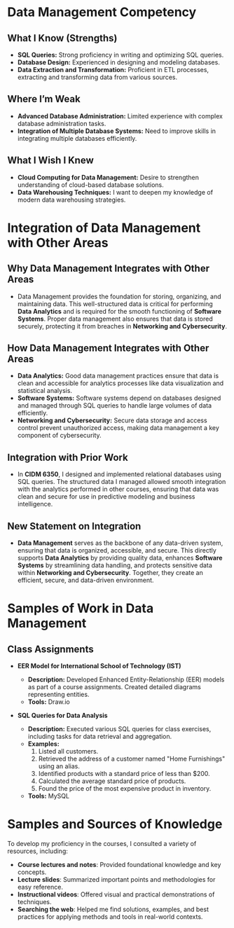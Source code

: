 # Data Management Competency

## What I Know (Strengths)
- **SQL Queries:** Strong proficiency in writing and optimizing SQL queries.
- **Database Design:** Experienced in designing and modeling databases.
- **Data Extraction and Transformation:** Proficient in ETL processes, extracting and transforming data from various sources.

## Where I’m Weak
- **Advanced Database Administration:** Limited experience with complex database administration tasks.
- **Integration of Multiple Database Systems:** Need to improve skills in integrating multiple databases efficiently.

## What I Wish I Knew
- **Cloud Computing for Data Management:** Desire to strengthen understanding of cloud-based database solutions.
- **Data Warehousing Techniques:** I want to deepen my knowledge of modern data warehousing strategies.

# Integration of Data Management with Other Areas

## Why Data Management Integrates with Other Areas
- Data Management provides the foundation for storing, organizing, and maintaining data. This well-structured data is critical for performing **Data Analytics** and is required for the smooth functioning of **Software Systems**. Proper data management also ensures that data is stored securely, protecting it from breaches in **Networking and Cybersecurity**.

## How Data Management Integrates with Other Areas
- **Data Analytics:** Good data management practices ensure that data is clean and accessible for analytics processes like data visualization and statistical analysis.
- **Software Systems:** Software systems depend on databases designed and managed through SQL queries to handle large volumes of data efficiently.
- **Networking and Cybersecurity:** Secure data storage and access control prevent unauthorized access, making data management a key component of cybersecurity.

## Integration with Prior Work
- In **CIDM 6350**, I designed and implemented relational databases using SQL queries. The structured data I managed allowed smooth integration with the analytics performed in other courses, ensuring that data was clean and secure for use in predictive modeling and business intelligence.

## New Statement on Integration
- **Data Management** serves as the backbone of any data-driven system, ensuring that data is organized, accessible, and secure. This directly supports **Data Analytics** by providing quality data, enhances **Software Systems** by streamlining data handling, and protects sensitive data within **Networking and Cybersecurity**. Together, they create an efficient, secure, and data-driven environment.


# Samples of Work in Data Management

## Class Assignments

- **EER Model for International School of Technology (IST)**
  - **Description:** Developed Enhanced Entity-Relationship (EER) models as part of a course assignments. Created detailed diagrams representing entities.
  - **Tools:** Draw.io

- **SQL Queries for Data Analysis**
  - **Description:** Executed various SQL queries for class exercises, including tasks for data retrieval and aggregation.
  - **Examples:**
    1. Listed all customers.
    2. Retrieved the address of a customer named "Home Furnishings" using an alias.
    3. Identified products with a standard price of less than $200.
    4. Calculated the average standard price of products.
    5. Found the price of the most expensive product in inventory.
  - **Tools:** MySQL


# Samples and Sources of Knowledge

To develop my proficiency in the courses, I consulted a variety of resources, including:

- **Course lectures and notes**: Provided foundational knowledge and key concepts.
- **Lecture slides**: Summarized important points and methodologies for easy reference.
- **Instructional videos**: Offered visual and practical demonstrations of techniques.
- **Searching the web**: Helped me find solutions, examples, and best practices for applying methods and tools in real-world contexts.
